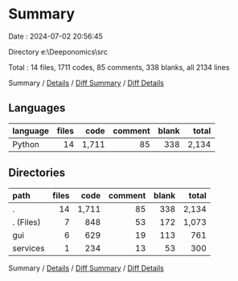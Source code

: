 # Summary

Date : 2024-07-02 20:56:45

Directory e:\\Deeponomics\\src

Total : 14 files,  1711 codes, 85 comments, 338 blanks, all 2134 lines

Summary / [Details](details.md) / [Diff Summary](diff.md) / [Diff Details](diff-details.md)

## Languages
| language | files | code | comment | blank | total |
| :--- | ---: | ---: | ---: | ---: | ---: |
| Python | 14 | 1,711 | 85 | 338 | 2,134 |

## Directories
| path | files | code | comment | blank | total |
| :--- | ---: | ---: | ---: | ---: | ---: |
| . | 14 | 1,711 | 85 | 338 | 2,134 |
| . (Files) | 7 | 848 | 53 | 172 | 1,073 |
| gui | 6 | 629 | 19 | 113 | 761 |
| services | 1 | 234 | 13 | 53 | 300 |

Summary / [Details](details.md) / [Diff Summary](diff.md) / [Diff Details](diff-details.md)